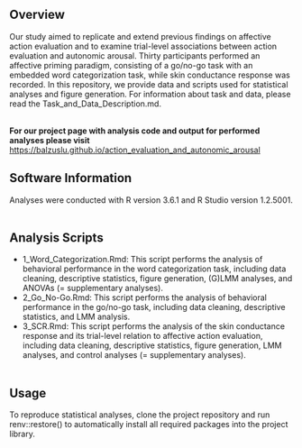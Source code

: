 ## Overview

Our study aimed to replicate and extend previous findings on affective action evaluation and to examine trial-level associations between action evaluation and autonomic arousal. 
Thirty participants performed an affective priming paradigm, consisting of a go/no-go task with an embedded word categorization task, while skin conductance response was recorded.
In this repository, we provide data and scripts used for statistical analyses and figure generation. For information about task and data, please read the Task_and_Data_Description.md.<br><br>

**For our project page with analysis code and output for performed analyses please visit**
https://balzuslu.github.io/action_evaluation_and_autonomic_arousal



## Software Information

Analyses were conducted with R version 3.6.1 and R Studio version 1.2.5001.<br><br>



## Analysis Scripts

- 1_Word_Categorization.Rmd: This script performs the analysis of behavioral performance in the word categorization task, including data cleaning, descriptive statistics, figure generation, (G)LMM analyses, and ANOVAs (= supplementary analyses).
- 2_Go_No-Go.Rmd: This script performs the analysis of behavioral performance in the go/no-go task, including data cleaning, descriptive statistics, and LMM analysis.
- 3_SCR.Rmd: This script performs the analysis of the skin conductance response and its trial-level relation to affective action evaluation, including data cleaning, descriptive statistics, figure generation, LMM analyses, and control analyses (= supplementary analyses).<br><br>



## Usage

To reproduce statistical analyses, clone the project repository and run renv::restore() to automatically install all required packages into the project library.




